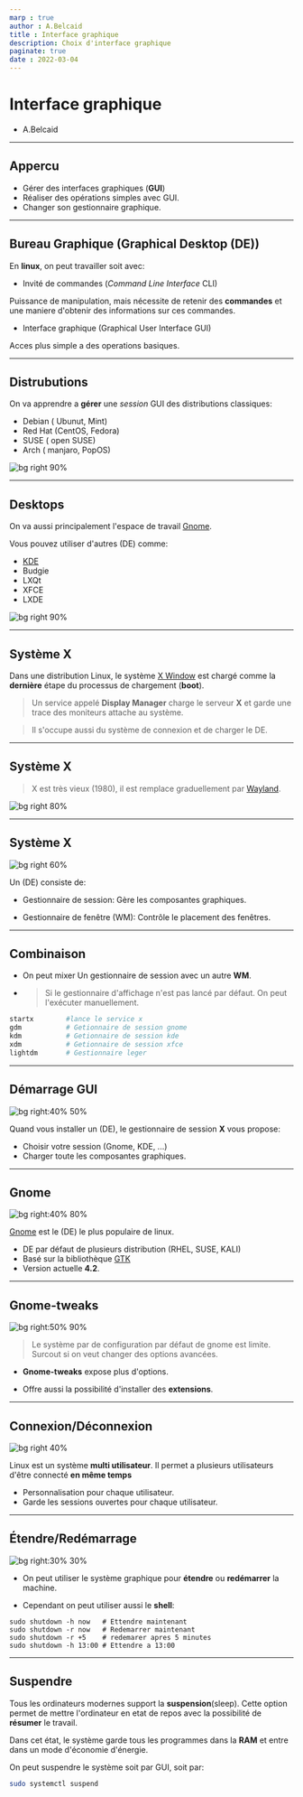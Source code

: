 ```yaml
---
marp : true
author : A.Belcaid
title : Interface graphique
description: Choix d'interface graphique
paginate: true
date : 2022-03-04
---
```

<style>
img[alt~="center"] {
  display: block;
  margin: 0 auto;
}
</style>

# <!-- fit --> Interface graphique

- A.Belcaid

---

<!-- _font-size:40px -->
## Appercu

- Gérer des interfaces graphiques (**GUI**)
- Réaliser des opérations simples avec GUI.
- Changer son gestionnaire graphique.


---
## Bureau Graphique (Graphical Desktop (DE))


En **linux**, on peut travailler soit avec:

- Invité de commandes (*Command Line Interface* CLI)

Puissance de manipulation, mais nécessite de retenir des **commandes** et une maniere d'obtenir des informations sur ces commandes.

- Interface graphique (Graphical User Interface GUI) 

Acces plus simple a des operations basiques.


---

## Distrubutions 

On va apprendre a **gérer** une *session* GUI des distributions classiques:

- Debian ( Ubunut, Mint)
- Red Hat (CentOS, Fedora)
- SUSE ( open SUSE)
- Arch ( manjaro, PopOS)

![bg right 90%](./gnomedts.png)


--- 

## Desktops

On va aussi principalement l'espace de travail [Gnome](https://www.url.com).

Vous pouvez utiliser d'autres (DE) comme:

<!-- _font-size:20px -->

- [KDE](https://tecadmin.net/best-linux-desktop-environments/)
- Budgie
- LXQt
- XFCE
- LXDE


![bg right 90%](./gnome_desktop.png)

---

## Système X 

Dans une distribution Linux, le système [X Window](https://fr.wikipedia.org/wiki/X_Window_System) est chargé comme la **dernière** étape du processus de chargement (**boot**).

> Un service appelé **Display Manager** charge le serveur **X** et garde une trace des moniteurs attache au système.

> Il s'occupe aussi du système de connexion et de charger le DE.

---

## Système X

> X est très vieux (1980), il est remplace graduellement par [Wayland](https://wayland.freedesktop.org/). 

![bg right 80%](./LFS01_ch03_screen28.jpg)

---

## Système X

![bg right 60%](./LFS01_ch03_screen29.jpg)

Un (DE) consiste de:

- Gestionnaire de session:  Gère les composantes graphiques.

- Gestionnaire de fenêtre (WM): Contrôle le placement des fenêtres.

---

## Combinaison

- On peut mixer Un gestionnaire de session avec un autre **WM**.

- > Si le gestionnaire d'affichage n'est pas lancé par défaut. On peut l'exécuter manuellement.

```bash
startx        #lance le service x
gdm           # Getionnaire de session gnome
kdm           # Getionnaire de session kde
xdm           # Getionnaire de session xfce
lightdm       # Gestionnaire leger
```

---

## Démarrage GUI
![bg right:40% 50%](./LFS01_ch04_screen05.jpg)

Quand vous installer un (DE), le gestionnaire de session **X** vous propose:

- Choisir votre session (Gnome, KDE, ...)
- Charger toute les composantes graphiques.


---

## Gnome
![bg  right:40% 80%](./gnome_desktop.png)

[Gnome](https://www.gnome.org/) est le (DE) le plus populaire de linux.

- DE par défaut de plusieurs distribution (RHEL, SUSE, KALI)
- Basé sur la bibliothèque [GTK](https://www.gtk.org/)
- Version actuelle **4.2**.


---

## Gnome-tweaks
![bg right:50% 90%](./gnometweaktool.png)

> Le système par de configuration par défaut de gnome est limite. Surcout si on veut changer des options avancées.

- **Gnome-tweaks** expose plus d'options.

- Offre aussi la possibilité d'installer des **extensions**.


---

## Connexion/Déconnexion
![bg right 40%](log_off.jpg)

Linux est un système **multi utilisateur**. Il permet a plusieurs utilisateurs
d'être connecté **en même temps**

- Personnalisation pour chaque utilisateur.
- Garde les sessions ouvertes pour chaque utilisateur.
 

---

## Étendre/Redémarrage

![bg right:30% 30%](shutdown.jpg)

- On peut utiliser le système graphique pour **étendre** ou **redémarrer** la
machine.

- Cependant on peut utiliser aussi le **shell**:


```
sudo shutdown -h now   # Ettendre maintenant
sudo shutdown -r now   # Redemarrer maintenant
sudo shutdown -r +5    # redemarer apres 5 minutes
sudo shutdown -h 13:00 # Ettendre a 13:00
```

--- 

## Suspendre

Tous les ordinateurs modernes support la **suspension**(sleep). Cette option permet de mettre l'ordinateur en etat de repos avec la possibilité de **résumer** le travail.

Dans cet état, le système garde tous les programmes dans la **RAM** et entre dans un mode d'économie d'énergie.


On peut suspendre le système soit par GUI, soit par:

```bash
sudo systemctl suspend  
```

